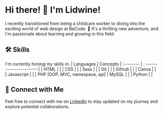 # Hi there! 👋 I'm Lidwine!

I recently transitioned from being a childcare worker to diving into the exciting world of web design at BeCode. 🚀 It's a thrilling new adventure, and I'm passionate about learning and growing in this field.

## 🛠 Skills

I'm currently honing my skills in:
| Languages    | Concepts
| :--------    | : -----------------------|
| HTML         |  |
| CSS          |  |
| Sass         |  |
| Git          |  |
| Github       |  |
| Canva        |  |
| Javascript   |  |
| PHP          |OOP, MVC, namespace, api|
| MySQL        |  |
| Python       |  |


## 🔗 Connect with Me 

Feel free to connect with me on [LinkedIn](https://www.linkedin.com/in/lidwine-careme/) to stay updated on my journey and explore potential collaborations.
